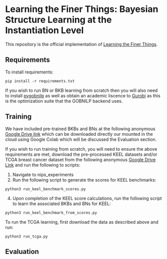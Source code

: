# Learning the Finer Things: Bayesian Structure Learning at the Instantiation Level
This repository is the official implementation of [Learning the Finer Things](https://openreview.net/forum?id=tQQiKqGLK0g&referrer=%5BAuthor%20Console%5D(%2Fgroup%3Fid%3DNeurIPS.cc%2F2022%2FConference%2FAuthors%23your-submissions)).

## Requirements

To install requirements:
```setup
pip install -r requirements.txt
```

If you wish to run BN or BKB learning from scratch then you will also need to install [pygobnilp](https://www.cs.york.ac.uk/aig/sw/gobnilp/) as well as obtain an academic liscence to [Gurobi](https://www.gurobi.com/) as this is the optimization suite that the GOBNILP backend uses. 

## Training
We have included pre-trained BKBs and BNs at the following anonymous [Google Drive link]() which can be downloaded directly our mounted in the cloud using Google Colab which will be discussed the Evaluation section.

If you wish to run training from scratch, you will need to ensure the above requirements are met, download the pre-processed KEEL datasets and/or TCGA breast cancer dataset from the following anonymous [Google Drive Link]() and run the following to scripts:
1. Navigate to nips_experiments
2. Run the following script to generate the scores for KEEL benchmarks:
```score
python3 run_keel_benchmark_scores.py
```
4. Upon completion of the KEEL score calculations, run the following script to learn the associated BKBs and BNs for KEEL:
```learn
python3 run_keel_benchmark_from_scores.py
```

To run the TCGA learning, first download the data as described above and run:
```learn_tcga
python3 run_tcga.py
```

## Evaluation
